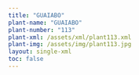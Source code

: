```yaml
---
title: "GUAIABO"
plant-name: "GUAIABO"
plant-number: "113"
plant-xml: /assets/xml/plant113.xml
plant-img: /assets/img/plant113.jpg
layout: single-xml
toc: false
---
```

